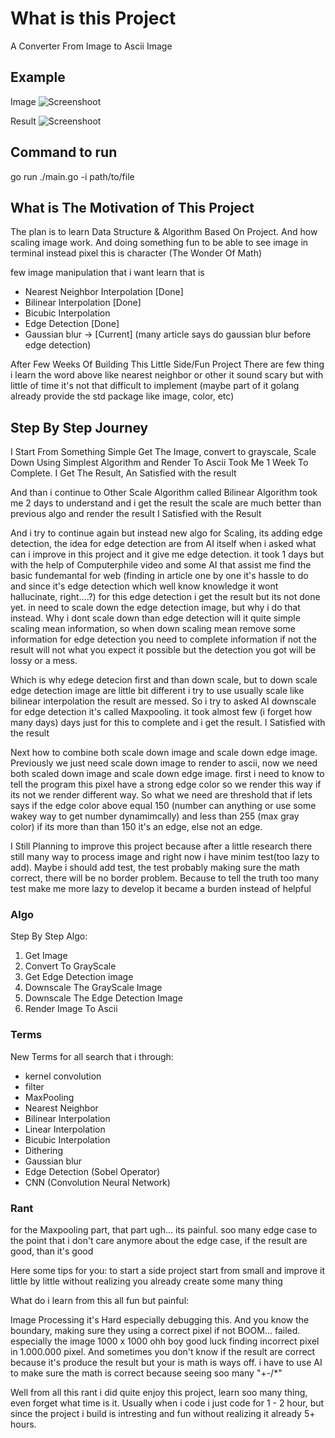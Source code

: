 # What is this Project

A Converter From Image to Ascii Image

## Example

Image
![Screenshoot](./docs/dice_5.png)

Result
![Screenshoot](./docs/result.png)

## Command to run

go run ./main.go -i path/to/file

## What is The Motivation of This Project

The plan is to learn Data Structure & Algorithm Based On Project. And how scaling image work. And doing something fun to be able to see image in terminal instead pixel this is character (The Wonder Of Math)

few image manipulation that i want learn that is
- Nearest Neighbor Interpolation [Done]
- Bilinear Interpolation [Done]
- Bicubic Interpolation
- Edge Detection [Done]
- Gaussian blur -> [Current] (many article says do gaussian blur before edge detection)

After Few Weeks Of Building This Little Side/Fun Project There are few thing i learn
the word above like nearest neighbor or other it sound scary but with little of time it's not that difficult to implement (maybe part of it golang already provide the std package like image, color, etc)

## Step By Step Journey
I Start From Something Simple Get The Image, convert to grayscale, Scale Down Using Simplest Algorithm and Render To Ascii Took Me 1 Week To Complete. I Get The Result, An Satisfied with the result

And than i continue to Other Scale Algorithm called Bilinear Algorithm took me 2 days to understand and i get the result the scale are much better than previous algo and render the result I Satisfied with the Result

And i try to continue again but instead new algo for Scaling, its adding edge detection, the idea for edge detection are from AI itself when i asked what can i improve in this project and it give me edge detection. it took 1 days but with the help of Computerphile video and some AI that assist me find the basic fundemantal for web (finding in article one by one it's hassle to do and since it's edge detection which well know knowledge it wont hallucinate, right....?) for this edge detection i get the result but its not done yet. in need to scale down the edge detection image, but why i do that instead. Why i dont scale down than edge detection will it quite simple scaling mean information, so when down scaling mean remove some information for edge detection you need to complete information if not the result will not what you expect it possible but the detection you got will be lossy or a mess.

Which is why edege detecion first and than down scale, but to down scale edge detection image are little bit different i try to use usually scale like bilinear interpolation the result are messed. So i try to asked AI downscale for edge detection it's called Maxpooling. it took almost few (i forget how many days) days just for this to complete and i get the result. I Satisfied with the result

Next how to combine both scale down image and scale down edge image. Previously we just need scale down image to render to ascii, now we need both scaled down image and scale down edge image. first i need to know to tell the program this pixel have a strong edge color so we render this way if its not we render different way. So what we need are threshold that if lets says if the edge color above equal 150 (number can anything or use some wakey way to get number dynamimcally) and less than 255 (max gray color) if its more than than 150 it's an edge, else not an edge.

I Still Planning to improve this project because after a little research there still many way to process image and right now i have minim test(too lazy to add). Maybe i should add test, the test probably making sure the math correct, there will be no border problem. Because to tell the truth too many test make me more lazy to develop it became a burden instead of helpful


### Algo
Step By Step Algo:

1. Get Image
2. Convert To GrayScale
3. Get Edge Detection image
4. Downscale The GrayScale Image
5. Downscale The Edge Detection Image
6. Render Image To Ascii

### Terms
New Terms for all search that i through:
- kernel convolution
- filter
- MaxPooling
- Nearest Neighbor
- Bilinear Interpolation
- Linear Interpolation
- Bicubic Interpolation
- Dithering
- Gaussian blur
- Edge Detection (Sobel Operator)
- CNN (Convolution Neural Network)


### Rant
for the Maxpooling part, that part ugh... its painful. soo many edge case to the point that i don't care anymore about the edge case, if the result are good, than it's good

Here some tips for you: to start a side project start from small and improve it little by little without realizing you already create some many thing

What do i learn from this all fun but painful:

Image Processing it's Hard especially debugging this. And you know the boundary, making sure they using a correct pixel if not BOOM... failed. especially the image 1000 x 1000 ohh boy good luck finding incorrect pixel in 1.000.000 pixel. And sometimes you don't know if the result are correct because it's produce the result but your is math is ways off. i have to use AI to make sure the math is correct because seeing soo many "+-/*" 

Well from all this rant i did quite enjoy this project, learn soo many thing, even forget what time is it. Usually when i code i just code for 1 - 2 hour, but since the project i build is intresting and fun without realizing it already 5+ hours.


